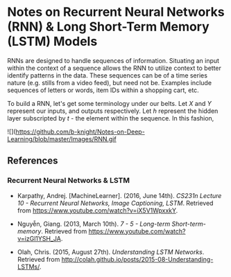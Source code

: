 # Notes on Recurrent Neural Networks (RNN) & Long Short-Term Memory (LSTM) Models 
RNNs are designed to handle sequences of information. Situating an input within the context of a sequence allows the RNN to utilize context to better identify patterns in the data. These sequences can be of a time series nature (e.g. stills from a video feed), but need not be. Examples include sequences of letters or words, item IDs within a shopping cart, etc. <br>

To build a RNN, let's get some terminology under our belts. Let *X* and *Y* represent our inputs, and outputs respectively. Let *h* represent the hidden layer subscripted by *t* - the element within the sequence. In this fashion,


![](https://github.com/b-knight/Notes-on-Deep-Learning/blob/master/Images/RNN.gif

## References
### Recurrent Neural Networks & LSTM

- Karpathy, Andrej. [MachineLearner]. (2016, June 14th). *CS231n Lecture 10 - Recurrent Neural Networks, Image Captioning, LSTM*. Retrieved from https://www.youtube.com/watch?v=iX5V1WpxxkY.

- Nguyễn, Giang. (2013, March 10th). *7 - 5 - Long-term Short-term-memory*. Retrieved from https://www.youtube.com/watch?v=izGl1YSH_JA.

- Olah, Chris. (2015, August 27th). *Understanding LSTM Networks*. Retrieved from http://colah.github.io/posts/2015-08-Understanding-LSTMs/.
